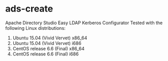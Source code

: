 # ads-create
Apache Directory Studio Easy LDAP Kerberos Configurator
Tested with the following Linux distributions:

1. Ubuntu 15.04 (Vivid Vervet) x86_64
2. Ubuntu 15.04 (Vivid Vervet) i686
3. CentOS release 6.6 (Final) x86_64
4. CentOS release 6.6 (Final) i686
